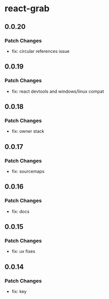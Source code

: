 # react-grab

## 0.0.20

### Patch Changes

- fix: circular references issue

## 0.0.19

### Patch Changes

- fix: react devtools and windows/linux compat

## 0.0.18

### Patch Changes

- fix: owner stack

## 0.0.17

### Patch Changes

- fix: sourcemaps

## 0.0.16

### Patch Changes

- fix: docs

## 0.0.15

### Patch Changes

- fix: ux fixes

## 0.0.14

### Patch Changes

- fix: key
